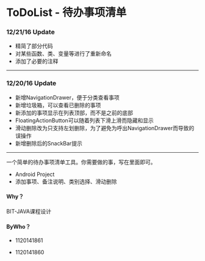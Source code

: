 # ToDoList - 待办事项清单

### 12/21/16 Update

- 精简了部分代码
- 对某些函数、类、变量等进行了重新命名
- 添加了必要的注释

---------------------------------

### 12/20/16 Update

- 新增NavigationDrawer，便于分类查看事项
- 新增垃圾箱，可以查看已删除的事项
- 新添加的事项显示在列表顶部，而不是之前的底部
- FloatingActionButton可以随着列表下滑上滑而隐藏和显示
- 滑动删除改为只支持左划删除，为了避免为呼出NavigationDrawer而导致的误操作
- 新增删除后的SnackBar提示


--------------------------------------------------------------

一个简单的待办事项清单工具。你需要做的事，写在里面即可。

- Android Project
- 添加事项、备注说明、类别选择、滑动删除




#### Why？

BIT-JAVA课程设计



#### ByWho？

- 1120141861

- 1120141860
